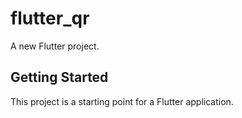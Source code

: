 # flutter_qr

A new Flutter project.

## Getting Started

This project is a starting point for a Flutter application.
